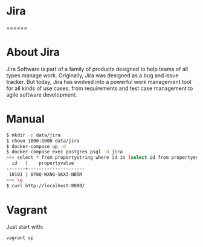 # Jira
======

# About Jira
Jira Software is part of a family of products designed to help teams of all types manage work.
Originally, Jira was designed as a bug and issue tracker. But today, Jira has evolved into a
powerful work management tool for all kinds of use cases, from requirements and test case management
to agile software development.

# Manual

```bash
$ mkdir -p data/jira
$ chown 1000:1000 data/jira
$ docker-compose up -d
$ docker-compose exec postgres psql -U jira
>>> select * from propertystring where id in (select id from propertyentry where PROPERTY_KEY='jira.sid.key');
  id   |    propertyvalue
-------+---------------------
 10101 | BP8Q-WXN6-SKX3-NB5M
>>> \q
$ curl http://localhost:8080/
```
# Vagrant

Just start with:

```
vagrant up
```

